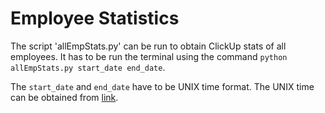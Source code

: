 # Employee Statistics

The script 'allEmpStats.py' can be run to obtain ClickUp stats of all employees. It has to be run the terminal using the command `python allEmpStats.py start_date end_date`.

The `start_date` and `end_date` have to be UNIX time format. The UNIX time can be obtained from [link](epochconverter.com).
